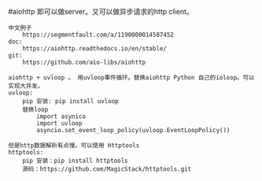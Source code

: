 #aiohttp
    即可以做server。又可以做异步请求的http client。 

    中文例子
        https://segmentfault.com/a/1190000014587452
    doc:
        https://aiohttp.readthedocs.io/en/stable/
    git:
        https://github.com/aio-libs/aiohttp

    aiohttp + uvloop 。 用uvloop事件循环。替换aiohttp Python 自己的ioloop。可以实现大并发。
    uvloop:
        pip 安装: pip install uvloop
        替换loop
            import asynico
            import uvloop
            asyncio.set_event_loop_policy(uvloop.EventLoopPolicy())

    但是http数据解析有点慢。可以使用 Httptools 
    httptools: 
        pip 安装：pip install httptools
        源码：https://github.com/MagicStack/httptools.git



